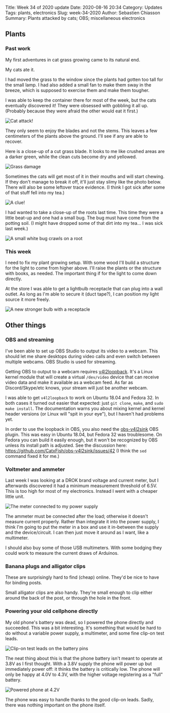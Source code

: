 Title: Week 34 of 2020 update
Date: 2020-08-16 20:34
Category: Updates
Tags: plants, electronics
Slug: week-34-2020
Author: Sebastien Chiasson
Summary: Plants attacked by cats; OBS; miscellaneous electronics

## Plants

### Past work

My first adventures in cat grass growing came to its natural end.

My cats ate it.

I had moved the grass to the window since the plants had gotten too tall for the small lamp. I had also added a small fan to make them sway in the breeze, which is supposed to exercise them and make them tougher.

I was able to keep the container there for most of the week, but the cats eventually discovered it! They were obsessed with gobbling it all up. (Probably because they were afraid the other would eat it first.)

![Cat attack!]({static}images/updates/34/20200815_084221.jpg)

They only seem to enjoy the blades and not the stems. This leaves a few centimeters of the plants above the ground. I'll see if any are able to recover.

Here is a close-up of a cut grass blade. It looks to me like crushed areas are a darker green, while the clean cuts become dry and yellowed.

![Grass damage]({static}images/updates/34/vlcsnap-2020-08-16-18h58m20s641.png)

Sometimes the cats will get most of it in their mouths and will start chewing. If they don't manage to break it off, it'll just stay slimy like the photo below. There will also be some leftover trace evidence. (I think I got sick after some of that stuff fell into my tea.)

![A clue!]({static}images/updates/34/vlcsnap-2020-08-16-19h02m47s371.png)

I had wanted to take a close-up of the roots last time. This time they were a little beat-up and one had a small bug. The bug must have come from the potting soil. (I might have dropped some of that dirt into my tea... I was sick last week.)

![A small white bug crawls on a root]({static}images/updates/34/vlcsnap-2020-08-16-19h04m21s631.png)

### This week

I need to fix my plant growing setup. With some wood I'll build a structure for the light to come from higher above. I'll raise the plants or the structure with books, as needed. The important thing if for the light to come down directly.

At the store I was able to get a lightbulb receptacle that can plug into a wall outlet. As long as I'm able to secure it (duct tape?), I can position my light source it more freely.

![A new stronger bulb with a receptacle]({static}images/updates/34/20200816_193145.jpg)

## Other things

### OBS and streaming

I've been able to set up OBS Studio to output its video to a webcam. This should let me share desktops during video calls and even switch between multiple webcams. OBS Studio is used for streaming.

Getting OBS to output to a webcam requires [v4l2loopback](https://github.com/umlaeute/v4l2loopback). It's a Linux kernel module that will create a virtual `/dev/video` device that can receive video data and make it available as a webcam feed. As far as Discord/Skype/etc knows, your stream will just be another webcam.

I was able to get `v4l2loopback` to work on Ubuntu 18.04 and Fedora 32. In both cases it turned out easier that expected: just `git clone`, `make`, and `sudo make install`. The documentation warns you about mixing kernel and kernel header versions (or Linux will "spit in your eye"), but I haven't had problems yet.

In order to use the loopback in OBS, you also need the [obs-v4l2sink](https://github.com/CatxFish/obs-v4l2sink) OBS plugin. This was easy in Ubuntu 18.04, but Fedora 32 was troublesome. On Fedora you can build it easily enough, but it won't be recognized by OBS unless its install path is adjusted. See the discussion here: <https://github.com/CatxFish/obs-v4l2sink/issues/42> (I think the `sed` command fixed it for me.)

### Voltmeter and ammeter

Last week I was looking at a DROK brand voltage and current meter, but I afterwards discovered it had a minimum measurement threshold of 6.5V. This is too high for most of my electronics. Instead I went with a cheaper little unit.

![The meter connected to my power supply]({static}images/updates/34/20200816_192308.jpg)

The ammeter must be connected after the load; otherwise it doesn't measure current properly. Rather than integrate it into the power supply, I think I'm going to put the meter in a box and use it in-between the supply and the device/circuit. I can then just move it around as I want, like a multimeter.

I should also buy some of those USB multimeters. With some bodging they could work to measure the current draws of Arduinos.

### Banana plugs and alligator clips

These are surprisingly hard to find (cheap) online. They'd be nice to have for binding posts.

Small alligator clips are also handy. They're small enough to clip either around the back of the post, or through the hole in the front.

### Powering your old cellphone directly

My old phone's battery was dead, so I powered the phone directly and succeeded. This was a bit interesting. It's something that would be hard to do without a variable power supply, a multimeter, and some fine clip-on test leads.

![Clip-on test leads on the battery pins]({static}images/updates/34/20200811_194900.jpg)

The neat thing about this is that the phone battery isn't meant to operate at 3.8V as I first thought. With a 3.8V supply the phone will power up but immediately power off: it thinks the battery is critically low. The phone will only be happy at 4.0V to 4.3V, with the higher voltage registering as a "full" battery.

![Powered phone at 4.2V]({static}images/updates/34/20200811_201008.jpg)

The phone was easy to handle thanks to the good clip-on leads. Sadly, there was nothing important on the phone itself.
